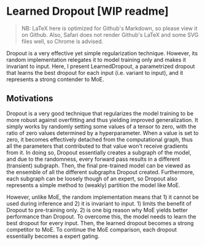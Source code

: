 # Learned Dropout [WIP readme]
> NB: LaTeX here is optimized for Github's Markdown, so please view it on Github. Also, Safari does not render Github's LaTeX and some SVG files well, so Chrome is advised.

Dropout is a very effective yet simple regularization technique. However, its random implementation relegates it to model training only and makes it invariant to input. Here, I present LearnedDropout, a parametrized dropout that learns the best dropout for each input (i.e. variant to input), and it represents a strong contender to MoE.

## Motivations

Dropout is a very good technique that regularizes the model training to be more robust against overfitting and thus yielding improved generalization. It simply works by randomly setting some values of a tensor to zero, with the ratio of zero values determined by a hyperparameter. When a value is set to zero, it becomes effectively detached from the computational graph, thus all the parameters that contributed to that value won't receive gradients from it. In doing so, Dropout essentially creates a subgraph of the model, and due to the randomness, every forward pass results in a different (transient) subgraph. Then, the final pre-trained model can be viewed as the ensemble of all the different subgraphs Dropout created. Furthermore, each subgraph can be loosely though of an expert, so Dropout also represents a simple method to (weakly) partition the model like MoE.

However, unlike MoE, the random implementation means that 1) it cannot be used during inference and 2) it is invariant to input. 1) limits the benefit of Dropout to pre-training only. 2) is one big reason why MoE yields better performance than Dropout. To overcome this, the model needs to learn the best dropout for every input. Then, the learned dropout becomes a strong competitor to MoE. To continue the MoE comparison, each dropout essentially becomes a expert gating.